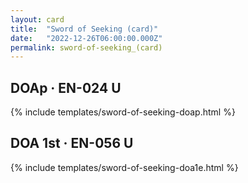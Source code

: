 ```yaml
---
layout: card
title:  "Sword of Seeking (card)"
date:   "2022-12-26T06:00:00.000Z"
permalink: sword-of-seeking_(card)
---
```


## DOAp &middot; EN-024 U

{% include templates/sword-of-seeking-doap.html %}


## DOA 1st &middot; EN-056 U

{% include templates/sword-of-seeking-doa1e.html %}
